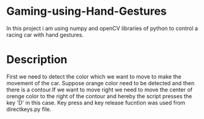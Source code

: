# Gaming-using-Hand-Gestures
In this project i am using numpy and openCV libraries of python to control a racing car with hand gestures.
# Description
First we need to detect the color which we want to move to make the movement of the car.
Suppose orange color need to be detected and then there is a contour.If we want to move right we need to move the center of orenge color to the right of the contour and hereby the script presses the key 'D' in this case.
Key press and key release fucntion was used from directkeys.py file.
